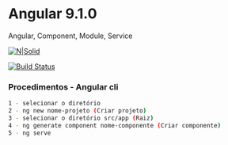 # Angular 9.1.0

Angular, Component, Module, Service

[![N|Solid](https://cldup.com/dTxpPi9lDf.thumb.png)](https://nodesource.com/products/nsolid)

[![Build Status](https://travis-ci.org/joemccann/dillinger.svg?branch=master)](https://travis-ci.org/joemccann/dillinger)

### Procedimentos - Angular cli

```sh
1 - selecionar o diretório
2 - ng new nome-projeto (Criar projeto)
3 - selecionar o diretório src/app (Raiz)
4 - ng generate component nome-componente (Criar componente)
5 - ng serve
```
